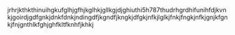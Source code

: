 
jrhrjkthkthinuihgkufglhjgfhjkglhkjgllkgjdjghiuthi5h787thudrhgrdhifunihfdjkvnkjgoirdjgdfgnkjdnkfdnkjndingdfjkgndfjkngkjdfgkjnfkjlglkjfnkjfngkjnfkjgnjkfgnkjfnjgnthlkfghjghfkltfknhfjkhkj
